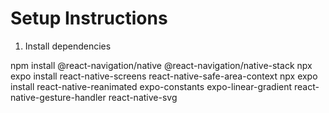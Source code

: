 # Setup Instructions

1. Install dependencies

npm install @react-navigation/native @react-navigation/native-stack
npx expo install react-native-screens react-native-safe-area-context
npx expo install react-native-reanimated expo-constants expo-linear-gradient react-native-gesture-handler react-native-svg
